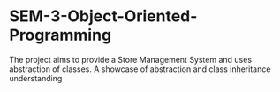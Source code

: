 # SEM-3-Object-Oriented-Programming
The project aims to provide a Store Management System and uses abstraction of classes. A showcase of abstraction and class inheritance understanding
